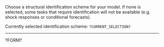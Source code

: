 
Choose a structural identification scheme for your model. If none is selected,
some tasks that require identification will not be available (e.g. shock
responses or conditional forecasts).

Currently selected identification scheme: `?CURRENT_SELECTION?`

---

?FORM?

